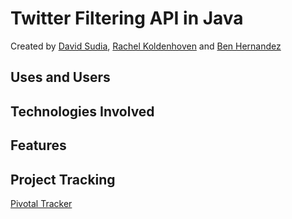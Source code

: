 # Twitter Filtering API in Java
Created by [David Sudia](https://github.com/dsudia), [Rachel Koldenhoven](https://github.com/rachelkoldenhoven) and [Ben Hernandez](https://github.com/benaychh)
## Uses and Users

## Technologies Involved

## Features

## Project Tracking
[Pivotal Tracker](https://www.pivotaltracker.com/n/projects/1572541)
